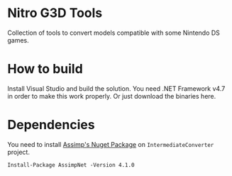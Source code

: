 # Nitro G3D Tools
Collection of tools to convert models compatible with some Nintendo DS games.

# How to build
Install Visual Studio and build the solution. You need .NET Framework v4.7 in order to make this work properly.
Or just download the binaries here.

# Dependencies
You need to install [Assimp's Nuget Package](https://www.nuget.org/packages/AssimpNet/) on ``IntermediateConverter`` project.

```Install-Package AssimpNet -Version 4.1.0```
